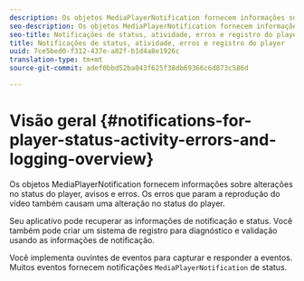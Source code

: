 ```yaml
---
description: Os objetos MediaPlayerNotification fornecem informações sobre alterações no status do player, avisos e erros. Os erros que param a reprodução do vídeo também causam uma alteração no status do player.
seo-description: Os objetos MediaPlayerNotification fornecem informações sobre alterações no status do player, avisos e erros. Os erros que param a reprodução do vídeo também causam uma alteração no status do player.
seo-title: Notificações de status, atividade, erros e registro do player
title: Notificações de status, atividade, erros e registro do player
uuid: 7ce5bed0-f312-437e-a82f-b1d4a8e1926c
translation-type: tm+mt
source-git-commit: adef0bbd52ba043f625f38db69366c6d873c586d

---
```



# Visão geral {#notifications-for-player-status-activity-errors-and-logging-overview}

Os objetos MediaPlayerNotification fornecem informações sobre alterações no status do player, avisos e erros. Os erros que param a reprodução do vídeo também causam uma alteração no status do player.

Seu aplicativo pode recuperar as informações de notificação e status. Você também pode criar um sistema de registro para diagnóstico e validação usando as informações de notificação.

Você implementa ouvintes de eventos para capturar e responder a eventos. Muitos eventos fornecem notificações `MediaPlayerNotification` de status.
